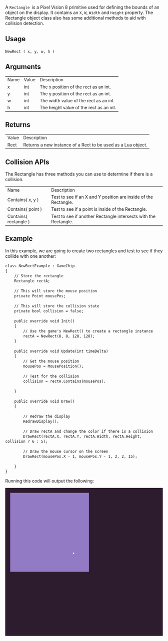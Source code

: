 A `Rectangle `is a Pixel Vision 8 primitive used for defining the bounds of an object on the display. It contains an `X`, `W`, `Width` and `Height` property. The Rectangle object class also has some additional methods to aid with collision detection.

## Usage

`NewRect ( x, y, w, h )`

## Arguments

<table>
  <tr>
    <td>Name</td>
    <td>Value</td>
    <td>Description</td>
  </tr>
  <tr>
    <td>x</td>
    <td>int</td>
    <td>The x position of the rect as an int.</td>
  </tr>
  <tr>
    <td>y</td>
    <td>int</td>
    <td>The y position of the rect as an int.</td>
  </tr>
  <tr>
    <td>w</td>
    <td>int</td>
    <td>The width value of the rect as an int.</td>
  </tr>
  <tr>
    <td>h</td>
    <td>int</td>
    <td>The height value of the rect as an int.</td>
  </tr>
</table>


## Returns

<table>
  <tr>
    <td>Value</td>
    <td>Description</td>
  </tr>
  <tr>
    <td>Rect</td>
    <td>Returns a new instance of a Rect to be used as a Lua object.</td>
  </tr>
</table>


## Collision APIs

The Rectangle has three methods you can use to determine if there is a collision.

<table>
  <tr>
    <td>Name</td>
    <td>Description</td>
  </tr>
  <tr>
    <td>Contains( x, y )</td>
    <td>Test to see if an X and Y position are inside of the Rectangle.</td>
  </tr>
  <tr>
    <td>Contains( point )</td>
    <td>Test to see if a point is inside of the Rectangle.</td>
  </tr>
  <tr>
    <td>Contains( rectangle )</td>
    <td>Test to see if another Rectangle intersects with the Rectangle.</td>
  </tr>
</table>


## Example

In this example, we are going to create two rectangles and test to see if they collide with one another:

    class NewRectExample : GameChip
    {
        // Store the rectangle
        Rectangle rectA;

        // This will store the mouse position
        private Point mousePos;

        // This will store the collision state
        private bool collision = false;

        public override void Init()
        {
            // Use the game's NewRect() to create a rectangle instance
            rectA = NewRect(8, 8, 128, 128);
        }

        public override void Update(int timeDelta)
        {
            // Get the mouse position
            mousePos = MousePosition();

            // Test for the collision
            collision = rectA.Contains(mousePos);

        }

        public override void Draw()
        {

            // Redraw the display
            RedrawDisplay();

            // Draw rectA and change the color if there is a collision
            DrawRect(rectA.X, rectA.Y, rectA.Width, rectA.Height, collision ? 6 : 5);

            // Draw the mouse cursor on the screen
            DrawRect(mousePos.X - 1, mousePos.Y - 1, 2, 2, 15);

        }
    }


Running this code will output the following:

![image alt text](images/NewRectOutput_image_0.png)


